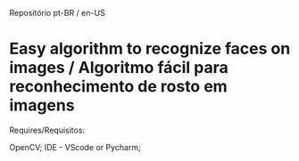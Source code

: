 Repositório pt-BR / en-US

# Easy algorithm to recognize faces on images / Algoritmo fácil para reconhecimento de rosto em imagens


Requires/Requisitos: 

OpenCV;
IDE - VScode or Pycharm;